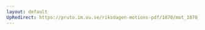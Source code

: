```yaml
---
layout: default
UpRedirect: https://pruto.im.uu.se/riksdagen-motions-pdf/1870/mot_1870__ak__236/mot_1870__ak__236-010.pdf
---
```

